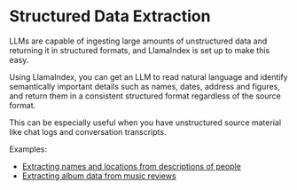 # Structured Data Extraction

LLMs are capable of ingesting large amounts of unstructured data and returning it in structured formats, and LlamaIndex is set up to make this easy.

Using LlamaIndex, you can get an LLM to read natural language and identify semantically important details such as names, dates, address and figures, and return them in a consistent structured format regardless of the source format.

This can be especially useful when you have unstructured source material like chat logs and conversation transcripts.

Examples:
* [Extracting names and locations from descriptions of people](/examples/output_parsing/df_program.ipynb)
* [Extracting album data from music reviews](/examples/llm/llama_api.ipynb)
